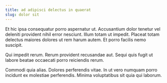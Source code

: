 ```yaml
---
title: ad adipisci delectus in quaerat
slug: dolor sit
---
```


Et hic ipsa consequatur porro aspernatur ut. Accusantium dolor tenetur vel deleniti provident nihil error nesciunt. Illum totam ut impedit. Placeat totam delectus maiores dolores ut rem harum autem. Et porro facilis nemo suscipit.

Qui impedit rerum. Rerum provident recusandae aut. Sequi quis fugit ut labore beatae occaecati porro reiciendis rerum.

Commodi quia alias. Dolores perferendis vitae. In ut vero numquam porro incidunt ex molestiae perferendis. Minima voluptatibus sit quia qui laborum.
